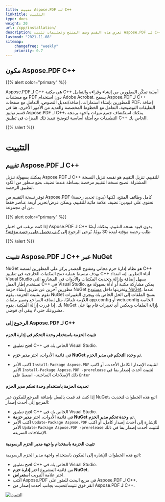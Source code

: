 ```yaml
---
title: تثبيت Aspose.PDF لـ C++
linktitle: التثبيت
type: docs
weight: 20
url: /cpp/installation/
description: تعرض هذه القسم وصف المنتج وتعليمات تثبيت Aspose.PDF لـ C++ بنفسك، وكذلك باستخدام NuGet.
lastmod: "2021-11-08"
sitemap:
    changefreq: "weekly"
    priority: 0.7
---
```


## مكون Aspose.PDF C++

{{% alert color="primary" %}}

Aspose.PDF لـ C++ هي مكتبة C++ أصلية تمكّن المطورين من إنشاء وقراءة والتعامل مع مستندات PDF دون استخدام Adobe Acrobat. يسمح Aspose.PDF لـ C++ للمطورين بإنشاء استمارات، إضافة/تعديل النصوص، التعامل مع صفحات PDF، إضافة التعليقات التوضيحية، التعامل مع الخطوط المخصصة والعديد من الأمور الأخرى. هنا في قسم توثيق Aspose.PDF لـ C++، يمكنك استكشاف جميع ميزات واجهة برمجة التطبيقات مع أمثلة أساسية لتوضيح تنفيذ تلك الميزات في تطبيق C++ الخاص بك.

{{% /alert %}}

# التثبيت

## تقييم Aspose.PDF لـ C++

يمكنك بسهولة تنزيل Aspose.PDF لـ C++ للتقييم. تنزيل التقييم هو نفسه تنزيل النسخة المشتراة. تصبح نسخة التقييم مرخصة ببساطة عندما تضيف بضع سطور من الكود لتطبيق الرخصة.

توفر نسخة التقييم من Aspose.PDF (بدون تحديد رخصة) كامل وظائف المنتج، لكنها تحتوي على قيودين: تضيف علامة مائية للتقييم، ويمكن عرض/تحرير أربعة عناصر فقط من أي مجموعة.

{{% alert color="primary" %}}

إذا كنت ترغب في اختبار Aspose.PDF لـ C++ بدون قيود نسخة التقييم، يمكنك أيضًا طلب رخصة مؤقتة لمدة 30 يومًا. يُرجى الرجوع إلى [كيف تحصل على رخصة مؤقتة؟](https://purchase.aspose.com/temporary-license)

{{% /alert %}}

## تثبيت Aspose.PDF لـ C++ عبر NuGet

NuGet هو نظام إدارة حزم مجاني ومفتوح المصدر يركز على المطورين لمنصة C++ بهدف تبسيط عملية دمج المكتبات الخارجية في تطبيق C++ أثناء التطوير. إنه امتداد Visual Studio يسهل إضافة وإزالة وتحديث المكتبات والأدوات في المشاريع التي تستخدم إطار العمل C++ في Visual Studio. يمكن مشاركة مكتبة أو أداة بسهولة مع مطورين آخرين عن طريق إنشاء حزمة NuGet وتخزينها داخل [مستودع NuGet](https://www.nuget.org/packages/Aspose.PDF.Cpp/). عندما تقوم بتثبيت الحزمة، يقوم NuGet بنسخ الملفات إلى الحل الخاص بك ويجري التغييرات اللازمة تلقائيًا، مثل إضافة المراجع وتغيير ملفات app.config أو web.config الخاصة بك. إذا قررت إزالة المكتبة، يقوم NuGet بإزالة الملفات ويعكس أي تغييرات قام بها على مشروعك حتى لا يبقى أي فوضى.

### الرجوع إلى Aspose.PDF لـ C++

#### تثبيت الحزمة باستخدام وحدة التحكم في إدارة الحزم

- افتح تطبيق C++ الخاص بك في Visual Studio.
- في قائمة الأدوات، اختر **مدير حزم NuGet** ثم **وحدة التحكم في مدير الحزم**.

- اكتب الأمر `Install-Package Aspose.PDF` لتثبيت الإصدار الكامل الأحدث، أو اكتب الأمر `Install-Package Aspose.PDF -prerelease` لتثبيت أحدث إصدار بما في ذلك الإصلاحات الساخنة.- اضغط على `Enter`

#### تحديث الحزمة باستخدام وحدة تحكم مدير الحزم

إذا كنت قد قمت بالفعل بإضافة المرجع للمكون عبر NuGet، اتبع هذه الخطوات لتحديث المرجع إلى أحدث إصدار:

- افتح تطبيق C++ الخاص بك في Visual Studio.
- في قائمة الأدوات، اختر **مدير حزمة NuGet** ثم **وحدة تحكم مدير الحزم**.
- اكتب الأمر `Update-Package Aspose.PDF` للإشارة إلى أحدث إصدار كامل، أو اكتب الأمر `Update-Package Aspose.PDF -prerelease` لتثبيت أحدث إصدار بما في ذلك الإصلاحات السريعة.

#### تثبيت الحزمة باستخدام واجهة مدير الحزم الرسومية

اتبع هذه الخطوات للإشارة إلى المكون باستخدام واجهة مدير الحزم الرسومية:

- افتح تطبيق C++ الخاص بك في Visual Studio.
- من قائمة المشروع اختر **إدارة حزم NuGet**.
- اختر علامة التبويب **استعراض**.
- اكتب Aspose.PDF في مربع البحث للعثور على Aspose.PDF لـ C++.
- انقر فوق تثبيت/تحديث بجانب أحدث إصدار من Aspose.PDF لـ C++.

![التثبيت](../images/install.gif)